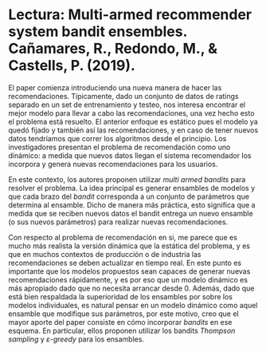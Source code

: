 # Lectura: Multi-armed recommender system bandit ensembles. Cañamares, R., Redondo, M., & Castells, P. (2019).

El paper comienza introduciendo una nueva manera de hacer las recomendaciones. Típicamente, dado un conjunto de datos de ratings separado en un set de entrenamiento y testeo, nos interesa encontrar el mejor modelo para llevar a cabo las recomendaciones, una vez hecho esto el problema está resuelto. El anterior enfoque es estático pues el modelo ya quedó fijado y también así las recomendaciones, y en caso de tener nuevos datos tendríamos que correr los algoritmos desde el principio. Los investigadores presentan el problema de recomendación como uno dinámico: a medida que nuevos datos llegan el sistema recomendador los incorpora y genera nuevas recomendaciones para los usuarios.    

En este contexto, los autores proponen utilizar *multi armed bandits* para resolver el problema. La idea principal es generar ensambles de modelos y que cada brazo del *bandit* corresponda a un conjunto de parámetros que determina al ensamble. Dicho de manera más práctica, esto significa que a medida que se reciben nuevos datos el bandit entrega un nuevo ensamble (o sus nuevos parámetros) para realizar nuevas recomendaciones.

Con respecto al problema de recomendación en si, me parece que es mucho más realista la versión dinámica que la estática del problema, y es que en muchos contextos de producción o de industria las recomendaciones se deben actualizar en tiempo real. En este punto es importante que los modelos propuestos sean capaces de generar nuevas recomendaciones rápidamente, y es por eso que un modelo dinámico es más apropiado dado que no necesita arrancar desde 0. Además, dado que está bien respaldada la superioridad de los ensambles por sobre los modelos individuales, es natural pensar en un modelo dinámico como aquel ensamble que modifique sus parámetros, por este motivo, creo que el mayor aporte del paper consiste en cómo incorporar *bandits* en ese esquema. En particular, ellos proponen utilizar los bandits *Thompson sampling* y *ε-greedy* para los ensambles.







